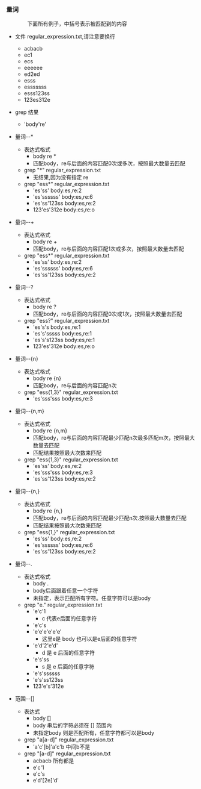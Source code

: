 ### 量词

&emsp;&emsp;&emsp;&emsp;下面所有例子，中括号表示被匹配到的内容

* 文件 regular_expression.txt,请注意要换行
  * acbacb
  * ec1
  * ecs
  * eeeeee
  * ed2ed
  * esss
  * esssssss
  * esss123ss
  * 123es312e
* grep 结果
  * 'body're'

* 量词--*
  * 表达式格式
    * body re *
    * 匹配body，re与后面的内容匹配0次或多次，按照最大数量去匹配
  * grep "*" regular_expression.txt
    * 无结果,因为没有指定 re
  * grep "ess*" regular_expression.txt
    * 'es'ss' body:es,re:2
    * 'es'ssssss' body:es,re:6
    * 'es'ss'123ss body:es,re:2
    * 123'es'312e body:es,re:o


* 量词--+
  * 表达式格式
    * body re +
    * 匹配body，re与后面的内容匹配1次或多次，按照最大数量去匹配
  * grep "ess*" regular_expression.txt
    * 'es'ss' body:es,re:2
    * 'es'ssssss' body:es,re:6
    * 'es'ss'123ss body:es,re:2

* 量词--?
  * 表达式格式
    * body re ?
    * 匹配body，re与后面的内容匹配0次或1次，按照最大数量去匹配
  * grep "ess\?" regular_expression.txt
    * 'es's's body:es,re:1
    * 'es's'sssss body:es,re:1
    * 'es's's123ss body:es,re:1
    * 123'es'312e body:es,re:o

* 量词--{n}
  * 表达式格式
    * body re {n}
    * 匹配body，re与后面的内容匹配n次
  * grep "ess\{1,3\}" regular_expression.txt
    * 'es'sss'sss body:es,re:3

* 量词--{n,m}
  * 表达式格式
    * body re {n,m}
    * 匹配body，re与后面的内容匹配最少匹配n次最多匹配m次，按照最大数量去匹配
    * 匹配结果按照最大次数来匹配
  * grep "ess\{1,3\}" regular_expression.txt
    * 'es'ss' body:es,re:2
    * 'es'sss'sss body:es,re:3
    * 'es'ss'123ss body:es,re:2

* 量词--{n,}
  * 表达式格式
    * body re {n,}
    * 匹配body，re与后面的内容匹配最少匹配n次.按照最大数量去匹配
    * 匹配结果按照最大次数来匹配
  * grep "ess\{1,\}" regular_expression.txt
    * 'es'ss' body:es,re:2
    * 'es'ssssss' body:es,re:6
    * 'es'ss'123ss body:es,re:2

* 量词--.
  * 表达式格式
    * body .
    * body后面跟着任意一个字符
    * 未指定，表示匹配所有字符。任意字符可以是body
  * grep "e." regular_expression.txt
    * 'e'c'1
      * c 代表e后面的任意字符
    * 'e'c's
    * 'e'e'e'e'e'e'
      * 这里e是 body 也可以是e后面的任意字符
    * 'e'd'2'e'd'
      * d 是 e 后面的任意字符
    * 'e's'ss
      * s 是 e 后面的任意字符
    * 'e's'ssssss
    * 'e's'ss123ss
    * 123'e's'312e

* 范围--[]
  * 表达式
    * body []
    * body 串后的字符必须在 [] 范围内
    * 未指定body 则是匹配所有，任意字符都可以是body
  * grep "a[a-d]" regular_expression.txt
    * 'a'c'[b]'a'c'b 中间b不是
  * grep "[a-d]" regular_expression.txt
    * acbacb 所有都是
    * e'c'1
    * e'c's
    * e'd'[2e]'d'
